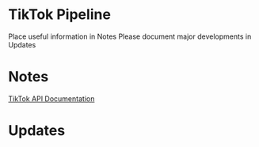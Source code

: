 # TikTok Pipeline
Place useful information in Notes
Please document major developments in Updates

# Notes
[TikTok API Documentation](https://github.com/davidteather/TikTok-Api)

# Updates